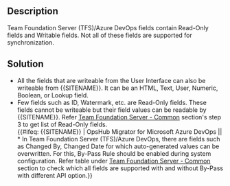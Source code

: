 ## Description

Team Foundation Server (TFS)/Azure DevOps fields contain Read-Only fields and Writable fields. Not all of these fields are supported for synchronization.

## Solution

* All the fields that are writeable from the User Interface can also be writeable from {{SITENAME}}. It can be an HTML, Text, User, Numeric, Boolean, or Lookup field.
* Few fields such as ID, Watermark, etc. are Read-Only fields. These fields cannot be writeable but their field values can be readable by {{SITENAME}}. Refer [Team Foundation Server - Common](../../../../connectors/team-foundation-server.md#known-behaviors-and-limitations) section's step 3 to get list of Read-Only fields.  
{{#ifeq: {{SITENAME}} | OpsHub Migrator for Microsoft Azure DevOps || * In Team Foundation Server (TFS)/Azure DevOps, there are fields such as Changed By, Changed Date for which auto-generated values can be overwritten. For this, By-Pass Rule should be enabled during system configuration. Refer table under [Team Foundation Server - Common](../../../../connectors/team-foundation-server.md#known-behaviors-and-limitations) section to check which all fields are supported with and without By-Pass with different API option.}}


